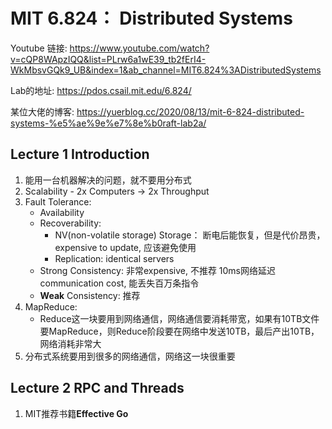 # MIT 6.824： Distributed Systems
Youtube 链接: https://www.youtube.com/watch?v=cQP8WApzIQQ&list=PLrw6a1wE39_tb2fErI4-WkMbsvGQk9_UB&index=1&ab_channel=MIT6.824%3ADistributedSystems  
  
Lab的地址: https://pdos.csail.mit.edu/6.824/  
  
某位大佬的博客: https://yuerblog.cc/2020/08/13/mit-6-824-distributed-systems-%e5%ae%9e%e7%8e%b0raft-lab2a/

## Lecture 1 Introduction
 1. 能用一台机器解决的问题，就不要用分布式
 2. Scalability - 2x Computers -> 2x Throughput
 3. Fault Tolerance:
     - Availability
     - Recoverability:
        - NV(non-volatile storage) Storage： 断电后能恢复，但是代价昂贵，expensive to update, 应该避免使用
        - Replication: identical servers
     - Strong Consistency: 非常expensive, 不推荐 10ms网络延迟communication cost, 能丢失百万条指令
     - **Weak** Consistency: 推荐
 4. MapReduce:
    - Reduce这一块要用到网络通信，网络通信要消耗带宽，如果有10TB文件要MapReduce，则Reduce阶段要在网络中发送10TB，最后产出10TB，网络消耗非常大
 5. 分布式系统要用到很多的网络通信，网络这一块很重要

## Lecture 2 RPC and Threads
 1. MIT推荐书籍**Effective Go**
